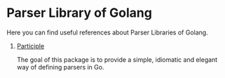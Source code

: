 # Parser Library of Golang

Here you can find useful references about Parser Libraries of Golang.

1. [Participle](https://github.com/alecthomas/participle)

   The goal of this package is to provide a simple, idiomatic and elegant way of defining parsers in Go.  

      

